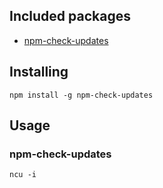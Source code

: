 ## Included packages

- [npm-check-updates](https://www.npmjs.com/package/npm-check-updates)


## Installing


```shell
npm install -g npm-check-updates
```


## Usage

### npm-check-updates

```shell
ncu -i
```